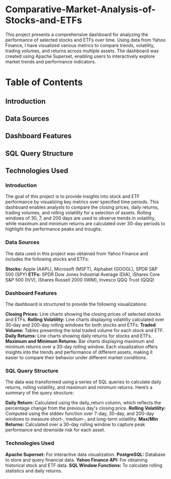 # Comparative-Market-Analysis-of-Stocks-and-ETFs

This project presents a comprehensive dashboard for analyzing the performance of selected stocks and ETFs over time. Using data from Yahoo Finance, I have visualized various metrics to compare trends, volatility, trading volumes, and returns across multiple assets. The dashboard was created using Apache Superset, enabling users to interactively explore market trends and performance indicators.

# Table of Contents
## Introduction
## Data Sources
## Dashboard Features
## SQL Query Structure
## Technologies Used

### Introduction
The goal of this project is to provide insights into stock and ETF performance by visualizing key metrics over specified time periods. This dashboard enables analysts to compare the closing prices, daily returns, trading volumes, and rolling volatility for a selection of assets. Rolling windows of 30, 7, and 200 days are used to observe trends in volatility, while maximum and minimum returns are calculated over 30-day periods to highlight the performance peaks and troughs.

### Data Sources
The data used in this project was obtained from Yahoo Finance and includes the following stocks and ETFs:

**Stocks:** Apple (AAPL), Microsoft (MSFT), Alphabet (GOOGL), SPDR S&P 500 (SPY)
**ETFs:** SPDR Dow Jones Industrial Average (DIA), iShares Core S&P 500 (IVV), iShares Russell 2000 (IWM), Invesco QQQ Trust (QQQ)

### Dashboard Features
The dashboard is structured to provide the following visualizations:

**Closing Prices:** Line charts showing the closing prices of selected stocks and ETFs.
**Rolling Volatility:** Line charts displaying volatility calculated over 30-day and 200-day rolling windows for both stocks and ETFs.
**Traded Volume:** Tables presenting the total traded volume for each stock and ETF.
**Daily Returns:** Line charts showing daily returns for stocks and ETFs.
**Maximum and Minimum Returns:** Bar charts displaying maximum and minimum returns over a 30-day rolling window.
Each visualization offers insights into the trends and performance of different assets, making it easier to compare their behavior under different market conditions.

### SQL Query Structure
The data was transformed using a series of SQL queries to calculate daily returns, rolling volatility, and maximum and minimum returns. Here’s a summary of the query structure:

**Daily Return:** Calculated using the daily_return column, which reflects the percentage change from the previous day's closing price.
**Rolling Volatility:** Computed using the stddev function over 7-day, 30-day, and 200-day windows to measure short-, medium-, and long-term volatility.
**Max/Min Returns:** Calculated over a 30-day rolling window to capture peak performance and downside risk for each asset.

### Technologies Used
**Apache Superset:** For interactive data visualization.
**PostgreSQL:** Database to store and query financial data.
**Yahoo Finance API:** For obtaining historical stock and ETF data.
**SQL Window Functions:** To calculate rolling statistics and daily returns.
